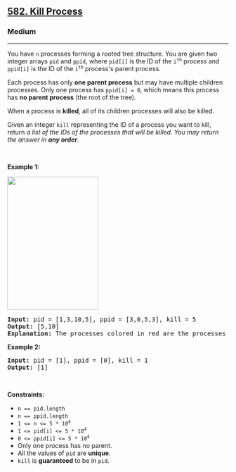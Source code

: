 <h2><a href="https://leetcode.com/problems/kill-process/">582. Kill Process</a></h2><h3>Medium</h3><hr><div><p>You have <code>n</code> processes forming a rooted tree structure. You are given two integer arrays <code>pid</code> and <code>ppid</code>, where <code>pid[i]</code> is the ID of the <code>i<sup>th</sup></code> process and <code>ppid[i]</code> is the ID of the <code>i<sup>th</sup></code> process's parent process.</p>

<p>Each process has only <strong>one parent process</strong> but may have multiple children processes. Only one process has <code>ppid[i] = 0</code>, which means this process has <strong>no parent process</strong> (the root of the tree).</p>

<p>When a process is <strong>killed</strong>, all of its children processes will also be killed.</p>

<p>Given an integer <code>kill</code> representing the ID of a process you want to kill, return <em>a list of the IDs of the processes that will be killed. You may return the answer in <strong>any order</strong>.</em></p>

<p>&nbsp;</p>
<p><strong class="example">Example 1:</strong></p>
<img alt="" src="https://assets.leetcode.com/uploads/2021/02/24/ptree.jpg" style="width: 207px; height: 302px;">
<pre style="position: relative;"><strong>Input:</strong> pid = [1,3,10,5], ppid = [3,0,5,3], kill = 5
<strong>Output:</strong> [5,10]
<strong>Explanation:</strong>&nbsp;The processes colored in red are the processes that should be killed.
<div class="open_grepper_editor" title="Edit &amp; Save To Grepper"></div></pre>

<p><strong class="example">Example 2:</strong></p>

<pre style="position: relative;"><strong>Input:</strong> pid = [1], ppid = [0], kill = 1
<strong>Output:</strong> [1]
<div class="open_grepper_editor" title="Edit &amp; Save To Grepper"></div></pre>

<p>&nbsp;</p>
<p><strong>Constraints:</strong></p>

<ul>
	<li><code>n == pid.length</code></li>
	<li><code>n == ppid.length</code></li>
	<li><code>1 &lt;= n &lt;= 5 * 10<sup>4</sup></code></li>
	<li><code>1 &lt;= pid[i] &lt;= 5 * 10<sup>4</sup></code></li>
	<li><code>0 &lt;= ppid[i] &lt;= 5 * 10<sup>4</sup></code></li>
	<li>Only one process has no parent.</li>
	<li>All the values of <code>pid</code> are <strong>unique</strong>.</li>
	<li><code>kill</code> is <strong>guaranteed</strong> to be in <code>pid</code>.</li>
</ul>
</div>